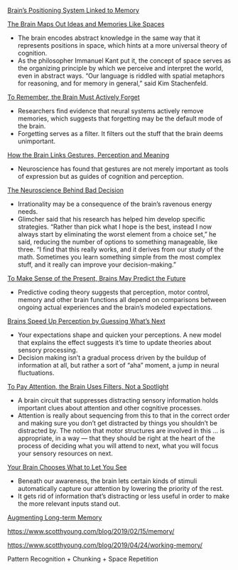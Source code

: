 [Brain’s Positioning System Linked to Memory](https://www.quantamagazine.org/brains-positioning-system-linked-to-memory-20141007/)

[The Brain Maps Out Ideas and Memories Like Spaces](https://www.quantamagazine.org/the-brain-maps-out-ideas-and-memories-like-spaces-20190114/)
- The brain encodes abstract knowledge in the same way that it represents positions in space, which hints at a more universal theory of cognition.
- As the philosopher Immanuel Kant put it, the concept of space serves as the organizing principle by which we perceive and interpret the world, even in abstract ways. “Our language is riddled with spatial metaphors for reasoning, and for memory in general,” said Kim Stachenfeld.

[To Remember, the Brain Must Actively Forget](https://www.quantamagazine.org/to-remember-the-brain-must-actively-forget-20180724/)
- Researchers find evidence that neural systems actively remove memories, which suggests that forgetting may be the default mode of the brain.
- Forgetting serves as a filter. It filters out the stuff that the brain deems unimportant.

[How the Brain Links Gestures, Perception and Meaning](https://www.quantamagazine.org/how-the-brain-links-gestures-perception-and-meaning-20190325/)
- Neuroscience has found that gestures are not merely important as tools of expression but as guides of cognition and perception.

[The Neuroscience Behind Bad Decision](https://www.quantamagazine.org/the-neuroscience-behind-bad-decisions-20160823/)
- Irrationality may be a consequence of the brain’s ravenous energy needs.
- Glimcher said that his research has helped him develop specific strategies. “Rather than pick what I hope is the best, instead I now always start by eliminating the worst element from a choice set,” he said, reducing the number of options to something manageable, like three. “I find that this really works, and it derives from our study of the math. Sometimes you learn something simple from the most complex stuff, and it really can improve your decision-making.”

[To Make Sense of the Present, Brains May Predict the Future](https://www.quantamagazine.org/to-make-sense-of-the-present-brains-may-predict-the-future-20180710/)
- Predictive coding theory suggests that perception, motor control, memory and other brain functions all depend on comparisons between ongoing actual experiences and the brain’s modeled expectations.

[Brains Speed Up Perception by Guessing What’s Next](https://www.quantamagazine.org/brains-speed-up-perception-by-guessing-whats-next-20190502/)
- Your expectations shape and quicken your perceptions. A new model that explains the effect suggests it’s time to update theories about sensory processing.
- Decision making isn’t a gradual process driven by the buildup of information at all, but rather a sort of “aha” moment, a jump in neural fluctuations.

[To Pay Attention, the Brain Uses Filters, Not a Spotlight](https://www.quantamagazine.org/to-pay-attention-the-brain-uses-filters-not-a-spotlight-20190924/)
- A brain circuit that suppresses distracting sensory information holds important clues about attention and other cognitive processes.
- Attention is really about sequencing from this to that in the correct order and making sure you don’t get distracted by things you shouldn’t be distracted by. The notion that motor structures are involved in this … is appropriate, in a way — that they should be right at the heart of the process of deciding what you will attend to next, what you will focus your sensory resources on next.

[Your Brain Chooses What to Let You See](https://www.quantamagazine.org/your-brain-chooses-what-to-let-you-see-20190930/)
- Beneath our awareness, the brain lets certain kinds of stimuli automatically capture our attention by lowering the priority of the rest.
- It gets rid of information that’s distracting or less useful in order to make the more relevant inputs stand out.

[Augmenting Long-term Memory](http://augmentingcognition.com/ltm.html)

https://www.scotthyoung.com/blog/2019/02/15/memory/

https://www.scotthyoung.com/blog/2019/04/24/working-memory/

Pattern Recognition + Chunking + Space Repetition
